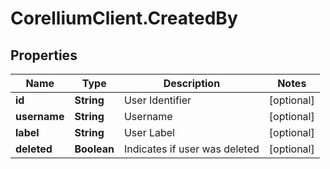 # CorelliumClient.CreatedBy

## Properties

Name | Type | Description | Notes
------------ | ------------- | ------------- | -------------
**id** | **String** | User Identifier | [optional] 
**username** | **String** | Username | [optional] 
**label** | **String** | User Label | [optional] 
**deleted** | **Boolean** | Indicates if user was deleted | [optional] 


